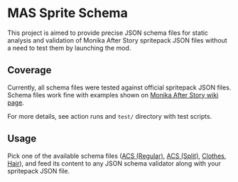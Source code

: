 # MAS Sprite Schema

This project is aimed to provide precise JSON schema files for static analysis and validation of Monika After Story
spritepack JSON files without a need to test them by launching the mod.


## Coverage

Currently, all schema files were tested against official spritepack JSON files. Schema files work fine
with examples shown on [Monika After Story wiki page](https://github.com/Monika-After-Story/MonikaModDev/wiki/Adding-Sprite-Objects#json-format).

For more details, see action runs and `test/` directory with test scripts.

## Usage

Pick one of the available schema files ([ACS (Regular)](acs.schema.json), [ACS (Split)](acs-split.schema.json),
[Clothes](clothes.schema.json), [Hair](hair.schema.json)), and feed its content to any JSON schema validator along
with your spritepack JSON file.
